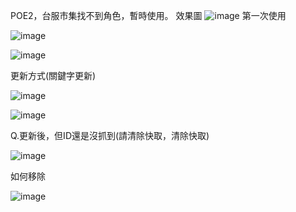 POE2，台服市集找不到角色，暫時使用。
效果圖
![image](https://github.com/user-attachments/assets/d6df8974-d332-4eef-a7af-55886082f99f)
第一次使用

![image](https://github.com/user-attachments/assets/c1296d20-8c44-4e93-95b0-7829eca5e6ca)

![image](https://github.com/user-attachments/assets/013c8b60-89bd-41a0-b24b-1028249cb699)

更新方式(關鍵字更新)

![image](https://github.com/user-attachments/assets/afbcd3bf-2ce0-4132-96fd-269911632c66)

![image](https://github.com/user-attachments/assets/2238c15f-69ab-4f67-bb2a-a0928530258b)

Q.更新後，但ID還是沒抓到(請清除快取，清除快取)

![image](https://github.com/user-attachments/assets/474d0be6-38b5-41fb-9482-a31484d665cb)


如何移除

![image](https://github.com/user-attachments/assets/2673b7c2-8ccb-4cdd-acc6-2ab472264b53)


